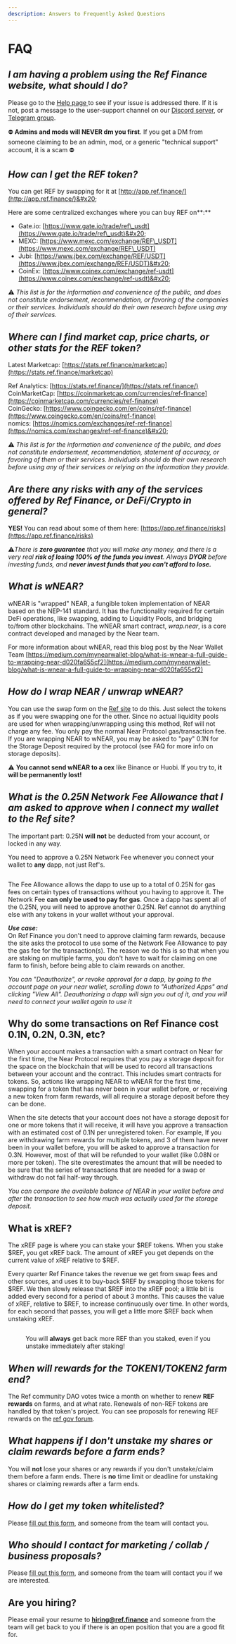 ```yaml
---
description: Answers to Frequently Asked Questions
---
```


# FAQ

## _**I am having a problem using the Ref Finance website, what should I do?**_

Please go to the [Help page ](help.md)to see if your issue is addressed there. If it is not, post a message to the user-support channel on our [Discord server](https://discord.com/invite/jXByEbCmtW), or [Telegram group](https://t.me/ref\_finance).&#x20;

⛔️ **Admins and mods will NEVER dm you first**. If you get a DM from someone claiming to be an admin, mod, or a generic "technical support" account, it is a scam ⛔️

## _**How can I get the REF token?**_

You can get REF by swapping for it at [http://app.ref.finance/](http://app.ref.finance/)&#x20;

Here are some centralized exchanges where you can buy REF on**:**&#x20;

* Gate.io: [https://www.gate.io/trade/ref\_usdt](https://www.gate.io/trade/ref\_usdt)&#x20;
* MEXC: [https://www.mexc.com/exchange/REF\_USDT](https://www.mexc.com/exchange/REF\_USDT)
* Jubi: [https://www.jbex.com/exchange/REF/USDT](https://www.jbex.com/exchange/REF/USDT)&#x20;
* CoinEx: [https://www.coinex.com/exchange/ref-usdt](https://www.coinex.com/exchange/ref-usdt)&#x20;

:warning: _This list is for the information and convenience of the public, and does not constitute endorsement, recommendation, or favoring of the companies or their services. Individuals should do their own research before using any of their services._

## _**Where can I find market cap, price charts, or other stats for the REF token?**_

Latest Marketcap: [https://stats.ref.finance/marketcap](https://stats.ref.finance/marketcap)

Ref Analytics: [https://stats.ref.finance/](https://stats.ref.finance/) \
CoinMarketCap: [https://coinmarketcap.com/currencies/ref-finance](https://coinmarketcap.com/currencies/ref-finance) \
CoinGecko: [https://www.coingecko.com/en/coins/ref-finance](https://www.coingecko.com/en/coins/ref-finance) \
nomics: [https://nomics.com/exchanges/ref-ref-finance](https://nomics.com/exchanges/ref-ref-finance)&#x20;

:warning: _This list is for the information and convenience of the public, and does not constitute endorsement, recommendation, statement of accuracy, or favoring of them or their services. Individuals should do their own research before using any of their services or relying on the information they provide._

## _**Are there any risks with any of the services offered by Ref Finance, or DeFi/Crypto in general?**_

**YES!** You can read about some of them here: [https://app.ref.finance/risks](https://app.ref.finance/risks)

:warning:_There is **zero guarantee** that you will make any money, and there is a very real **risk of losing 100% of the funds you invest**. Always **DYOR** before investing funds, and **never invest funds that you can't afford to lose.**_

## _**What is wNEAR?**_

wNEAR is "wrapped" NEAR, a fungible token implementation of NEAR based on the NEP-141 standard. It has the functionality required for certain DeFi operations, like swapping, adding to Liquidity Pools, and bridging to/from other blockchains. The wNEAR smart contract, _wrap.near_, is a core contract developed and managed by the Near team.&#x20;

For more information about wNEAR, read this blog post by the Near Wallet Team [https://medium.com/mynearwallet-blog/what-is-wnear-a-full-guide-to-wrapping-near-d020fa655cf2](https://medium.com/mynearwallet-blog/what-is-wnear-a-full-guide-to-wrapping-near-d020fa655cf2)

## _**How do I wrap NEAR / unwrap wNEAR?**_

You can use the swap form on the [Ref site](https://app.ref.finance/) to do this. Just select the tokens as if you were swapping one for the other. Since no actual liquidity pools are used for when wrapping/unwrapping using this method, Ref will not charge any fee. You only pay the normal Near Protocol gas/transaction fee. If you are wrapping NEAR to wNEAR, you may be asked to "pay" 0.1N for the Storage Deposit required by the protocol (see FAQ for more info on storage deposits).&#x20;

:warning: **You cannot send wNEAR to a cex** like Binance or Huobi. If you try to, **it will be permanently lost!**

## _**What is the 0.25N Network Fee Allowance that I am asked to approve when I connect my wallet to the Ref site?**_

The important part: 0.25N **will not** be deducted from your account, or locked in any way.

You need to approve a 0.25N Network Fee whenever you connect your wallet to **any** dapp, not just Ref's.&#x20;

<figure><img src="../.gitbook/assets/image (5).png" alt=""><figcaption></figcaption></figure>

The Fee Allowance allows the dapp to use up to a total of 0.25N for gas fees on certain types of transactions without you having to approve it. The Network Fee **can only be used to pay for gas**. Once a dapp has spent all of the 0.25N, you will need to approve another 0.25N. Ref cannot do anything else with any tokens in your wallet without your approval.

_**Use case:**_\
On Ref Finance you don't need to approve claiming farm rewards, because the site asks the protocol to use some of the Network Fee Allowance to pay the gas fee for the transaction(s). The reason we do this is so that when you are staking on multiple farms, you don't have to wait for claiming on one farm to finish, before being able to claim rewards on another.

_You can "Deauthorize", or revoke approval for a dapp, by going to the account page on your near wallet, scrolling down to "Authorized Apps" and clicking "View All". Deauthorizing a dapp will sign you out of it, and you will need to connect your wallet again to use it_

## Why do some transactions on Ref Finance cost 0.1N, 0.2N, 0.3N, etc?

When your account makes a transaction with a smart contract on Near for the first time, the Near Protocol requires that you pay a storage deposit for the space on the blockchain that will be used to record all transactions between your account and the contract. This includes smart contracts for tokens. So, actions like wrapping NEAR to wNEAR for the first time, swapping for a token that has never been in your wallet before, or receiving a new token from farm rewards, will all require a storage deposit before they can be done.

When the site detects that your account does not have a storage deposit for one or more tokens that it will receive, it will have you approve a transaction with an estimated cost of 0.1N per unregistered token. For example, If you are withdrawing farm rewards for multiple tokens, and 3 of them have never been in your wallet before, you will be asked to approve a transaction for 0.3N. However, most of that will be refunded to your wallet (like 0.08N or more per token). The site overestimates the amount that will be needed to be sure that the series of transactions that are needed for a swap or withdraw do not fail half-way through.

_You can compare the available balance of NEAR in your wallet before and after the transaction to see how much was actually used for the storage deposit._

## What is xREF?

The xREF page is where you can stake your $REF tokens. When you stake $REF, you get xREF back. The amount of xREF you get depends on the current value of xREF relative to $REF.

Every quarter Ref Finance takes the revenue we get from swap fees and other sources, and uses it to buy-back $REF by swapping those tokens for $REF. We then slowly release that $REF into the xREF pool; a little bit is added every second for a period of about 3 months. This causes the value of xREF, relative to $REF, to increase continuously over time. In other words, for each second that passes, you will get a little more $REF back when unstaking xREF.

<figure><img src="../.gitbook/assets/xREF_staking.gif" alt=""><figcaption><p>You will <strong>always</strong> get back more REF than you staked, even if you unstake immediately after staking!</p></figcaption></figure>

## _**When will rewards for the TOKEN1/TOKEN2 farm end?**_

The Ref community DAO votes twice a month on whether to renew **REF rewards** on farms, and at what rate. Renewals of non-REF tokens are handled by that token's project. You can see proposals for renewing REF rewards on the [ref gov forum](https://gov.ref.finance/).

## _**What happens if I don't unstake my shares or claim rewards before a farm ends?**_

You will **not** lose your shares or any rewards if you don't unstake/claim them before a farm ends. There is **no** time limit or deadline for unstaking shares or claiming rewards after a farm ends.

## _**How do I get my token whitelisted?**_

Please [fill out this form](https://form.typeform.com/to/kxb7tTXg), and someone from the team will contact you.

## _**Who should I contact for marketing / collab / business proposals?**_

Please [fill out this form](https://form.typeform.com/to/onOPhJ6Y), and someone from the team will contact you if we are interested.

## Are you hiring?

Please email your resume to **hiring@ref.finance** and someone from the team will get back to you if there is an open position that you are a good fit for.
